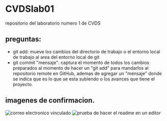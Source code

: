 # CVDSlab01
repositorio del laboratorio numero 1 de CVDS
## preguntas:
- git add: mueve los cambios del directorio de trabajo o el entorno local de trabajo al area del entorno local de git
- git commit "mensaje": captura el momento de todos los cambios preparados al momento de hacer un "git add" para mandarlos al repositorio remote en GitHub, ademas de agregar un "mensaje" donde se indica que es lo que se esta subiendo o los avances que tiene el proyecto.
## imagenes de confirmacion.
![correo electronico vinculado](/assets/images/correo.png)
![prueba de hacer el readme en un editor](/assets/images/readmeLocal.png)
